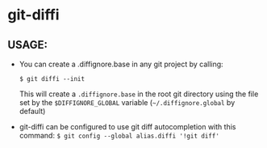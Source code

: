 # git-diffi

## USAGE:

* You can create a .diffignore.base in any git project by calling:

    `$ git diffi --init`

    This will create a `.diffignore.base` in the root git directory using the 
    file set by the `$DIFFIGNORE_GLOBAL` variable (`~/.diffignore.global` by default)


* git-diffi can be configured to use git diff autocompletion with this command:
    `$ git config --global alias.diffi '!git diff'`


